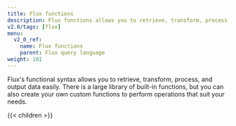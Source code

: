 ```yaml
---
title: Flux functions
description: Flux functions allows you to retrieve, transform, process, and output data easily.
v2.0/tags: [flux]
menu:
  v2_0_ref:
    name: Flux functions
    parent: Flux query language
weight: 101
---
```


Flux's functional syntax allows you to retrieve, transform, process, and output data easily.
There is a large library of built-in functions, but you can also create your own
custom functions to perform operations that suit your needs.

{{< children >}}
